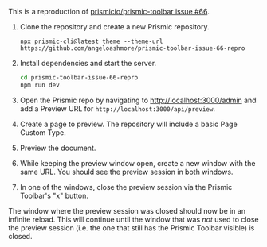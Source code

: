 This is a reproduction of [prismicio/prismic-toolbar issue #66](https://github.com/prismicio/prismic-toolbar/issues/66).

1. Clone the repository and create a new Prismic repository.

   ```
   npx prismic-cli@latest theme --theme-url https://github.com/angeloashmore/prismic-toolbar-issue-66-repro
   ```

1. Install dependencies and start the server.

   ```sh
   cd prismic-toolbar-issue-66-repro
   npm run dev
   ```

1. Open the Prismic repo by navigating to <http://localhost:3000/admin> and add a Preview URL for `http://localhost:3000/api/preview`.

1. Create a page to preview. The repository will include a basic Page Custom Type.

1. Preview the document.

1. While keeping the preview window open, create a new window with the same URL. You should see the preview session in both windows.

1. In one of the windows, close the preview session via the Prismic Toolbar's "x" button.

The window where the preview session was closed should now be in an infinite reload. This will continue until the window that was _not_ used to close the preview session (i.e. the one that still has the Prismic Toolbar visible) is closed.

